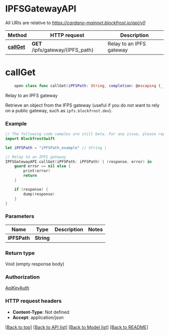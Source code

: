 # IPFSGatewayAPI

All URIs are relative to *https://cardano-mainnet.blockfrost.io/api/v0*

Method | HTTP request | Description
------------- | ------------- | -------------
[**callGet**](IPFSGatewayAPI.md#callget) | **GET** /ipfs/gateway/{IPFS_path} | Relay to an IPFS gateway


# **callGet**
```swift
    open class func callGet(iPFSPath: String, completion: @escaping (_ data: Void?, _ error: Error?) -> Void)
```

Relay to an IPFS gateway

Retrieve an object from the IFPS gateway (useful if you do not want to rely on a public gateway, such as `ipfs.blockfrost.dev`).

### Example
```swift
// The following code samples are still beta. For any issue, please report via http://github.com/OpenAPITools/openapi-generator/issues/new
import BlockfrostSwift

let iPFSPath = "iPFSPath_example" // String | 

// Relay to an IPFS gateway
IPFSGatewayAPI.callGet(iPFSPath: iPFSPath) { (response, error) in
    guard error == nil else {
        print(error)
        return
    }

    if (response) {
        dump(response)
    }
}
```

### Parameters

Name | Type | Description  | Notes
------------- | ------------- | ------------- | -------------
 **iPFSPath** | **String** |  | 

### Return type

Void (empty response body)

### Authorization

[ApiKeyAuth](../README.md#ApiKeyAuth)

### HTTP request headers

 - **Content-Type**: Not defined
 - **Accept**: application/json

[[Back to top]](#) [[Back to API list]](../README.md#documentation-for-api-endpoints) [[Back to Model list]](../README.md#documentation-for-models) [[Back to README]](../README.md)

